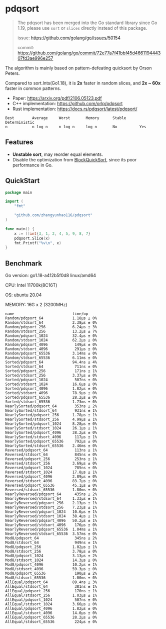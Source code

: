 # pdqsort

> The pdqsort has been merged into the Go standard library since Go 1.19, please use `sort` or `slices` directly instead of this package.
>
> issue: https://github.com/golang/go/issues/50154
>
> commit: https://github.com/golang/go/commit/72e77a7f41bbf45d466119444307fd3ae996e257

The algorithm is mainly based on pattern-defeating quicksort by Orson Peters.

Compared to sort.Ints(Go1.18), it is **2x** faster in random slices, and **2x ~ 60x** faster in common patterns.

- Paper: https://arxiv.org/pdf/2106.05123.pdf
- C++  implementation: https://github.com/orlp/pdqsort
- Rust implementation: https://docs.rs/pdqsort/latest/pdqsort/

```
Best        Average     Worst       Memory      Stable      Deterministic
n           n log n     n log n     log n       No          Yes
```



## Features

- **Unstable sort**, may reorder equal elements.
- Disable the optimization from [BlockQuickSort](https://dl.acm.org/doi/10.1145/3274660), since its poor performance in Go.



## QuickStart

```go
package main

import (
	"fmt"

	"github.com/zhangyunhao116/pdqsort"
)

func main() {
	x := []int{3, 1, 2, 4, 5, 9, 8, 7}
	pdqsort.Slice(x)
	fmt.Printf("%v\n", x)
}

```



## Benchmark

Go version: go1.18-a412b5f0d8 linux/amd64

CPU: Intel 11700k(8C16T)

OS: ubuntu 20.04

MEMORY: 16G x 2 (3200MHz)

```text
name                          time/op
Random/pdqsort_64             1.18µs ± 0%
Random/stdsort_64             2.38µs ± 0%
Random/pdqsort_256            6.24µs ± 3%
Random/stdsort_256            13.2µs ± 7%
Random/pdqsort_1024           32.4µs ± 0%
Random/stdsort_1024           62.2µs ± 0%
Random/pdqsort_4096            149µs ± 0%
Random/stdsort_4096            291µs ± 0%
Random/pdqsort_65536          3.14ms ± 0%
Random/stdsort_65536          6.11ms ± 0%
Sorted/pdqsort_64             94.4ns ± 4%
Sorted/stdsort_64              711ns ± 0%
Sorted/pdqsort_256             171ns ± 1%
Sorted/stdsort_256            3.37µs ± 0%
Sorted/pdqsort_1024            507ns ± 0%
Sorted/stdsort_1024           16.6µs ± 0%
Sorted/pdqsort_4096           1.82µs ± 0%
Sorted/stdsort_4096           78.9µs ± 0%
Sorted/pdqsort_65536          28.2µs ± 0%
Sorted/stdsort_65536          1.73ms ± 0%
NearlySorted/pdqsort_64        353ns ± 2%
NearlySorted/stdsort_64        931ns ± 1%
NearlySorted/pdqsort_256      1.78µs ± 1%
NearlySorted/stdsort_256      4.99µs ± 1%
NearlySorted/pdqsort_1024     8.28µs ± 0%
NearlySorted/stdsort_1024     26.1µs ± 1%
NearlySorted/pdqsort_4096     38.2µs ± 0%
NearlySorted/stdsort_4096      117µs ± 1%
NearlySorted/pdqsort_65536     792µs ± 0%
NearlySorted/stdsort_65536    2.46ms ± 0%
Reversed/pdqsort_64            113ns ± 1%
Reversed/stdsort_64            845ns ± 0%
Reversed/pdqsort_256           253ns ± 1%
Reversed/stdsort_256          3.69µs ± 0%
Reversed/pdqsort_1024          785ns ± 0%
Reversed/stdsort_1024         17.8µs ± 1%
Reversed/pdqsort_4096         2.89µs ± 0%
Reversed/stdsort_4096         83.7µs ± 0%
Reversed/pdqsort_65536        45.1µs ± 0%
Reversed/stdsort_65536        1.80ms ± 0%
NearlyReversed/pdqsort_64      435ns ± 2%
NearlyReversed/stdsort_64     1.33µs ± 1%
NearlyReversed/pdqsort_256    2.13µs ± 1%
NearlyReversed/stdsort_256    7.23µs ± 1%
NearlyReversed/pdqsort_1024   10.6µs ± 1%
NearlyReversed/stdsort_1024   38.4µs ± 1%
NearlyReversed/pdqsort_4096   50.2µs ± 1%
NearlyReversed/stdsort_4096    176µs ± 0%
NearlyReversed/pdqsort_65536  1.04ms ± 1%
NearlyReversed/stdsort_65536  3.57ms ± 0%
Mod8/pdqsort_64                345ns ± 2%
Mod8/stdsort_64                949ns ± 1%
Mod8/pdqsort_256              1.02µs ± 1%
Mod8/stdsort_256              3.78µs ± 0%
Mod8/pdqsort_1024             3.13µs ± 2%
Mod8/stdsort_1024             14.3µs ± 0%
Mod8/pdqsort_4096             10.2µs ± 1%
Mod8/stdsort_4096             59.3µs ± 0%
Mod8/pdqsort_65536             190µs ± 2%
Mod8/stdsort_65536            1.00ms ± 0%
AllEqual/pdqsort_64           89.4ns ± 3%
AllEqual/stdsort_64            381ns ± 1%
AllEqual/pdqsort_256           170ns ± 1%
AllEqual/stdsort_256          1.03µs ± 1%
AllEqual/pdqsort_1024          507ns ± 0%
AllEqual/stdsort_1024         3.66µs ± 0%
AllEqual/pdqsort_4096         1.82µs ± 0%
AllEqual/stdsort_4096         14.0µs ± 0%
AllEqual/pdqsort_65536        28.2µs ± 0%
AllEqual/stdsort_65536         224µs ± 0%
```

